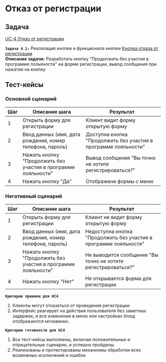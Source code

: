 # Отказ от регистрации

## Задача

[UC-4 Отказ от регистрации](../req.md#uc4)

**`Задача 4.1:`** Реализация кнопки и функционала кнопки [Кнопка отказа от регистрации](../uix.md#wf5)
<br>
**Описание задачи:** Разработать кнопку "Продолжить без участия в программе лольяности" на форме регистрации, вывод сообщения при нажатии на кнопку


## Тест-кейсы

###  Основной сценарий

| Шаг | Описание шага                                                      | Результат                                       |
|-----|--------------------------------------------------------------------|-------------------------------------------------|
| 1   | Открыть форму для регистрации                                      | Клиент видит форму открытую форму  |
| 2   | Ввод данных (имя, дата рождения, номер телефона, пароль)           | Доступна кнопка "Продолжить без участия в программе лояльности"   |
| 3   | 	Нажать кнопку "Продолжить без участия в программе лояльности"    | Вывод сообщения "Вы точно не хотите регистрироваться?"      |
| 4   | 	Нажать кнопку "Да"    | Отображени формы с меню      |

### Негативный сценарий

| Шаг | Описание шага                                              | Результат                                        |
|-----|------------------------------------------------------------|--------------------------------------------------|
| 1   | Открыть форму для регистрации                              | Клиент не видит форму открытую форму                |
| 2   | Ввод данных (имя, дата рождения, номер телефона, пароль)   | Недоступна кнопка "Продолжить без участия в программе лояльности"   |
| 3   | 	Нажать кнопку "Продолжить без участия в программе лояльности"    | Не выводится сообщение "Вы точно не хотите регистрироваться?"      |
| 4   | 	Нажать кнопку "Нет"    | Не открывается форма для регистрации        |

**`Критерии приемки для UC4`**

1. Клиенты могут отказаться от проведения регистрации
2. Интерфейс реагирует на действия пользователя без заметных задержек, и все изменения в меню или настройках блюд отображаются мгновенно.

**`Критерии готовности для UC4`**

1. Все тест-кейсы выполнены, включая положительные и отрицательные сценарии, и успешно пройдены.
2. Реализованы и протестированы механизмы обработки всех возможных исключений и ошибок 
